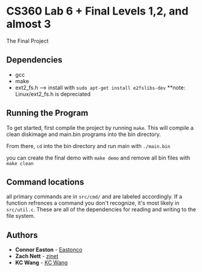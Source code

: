 # CS360 Lab 6 + Final Levels 1,2, and almost 3
The Final Project

## Dependencies
* gcc
* make
* ext2_fs.h --> install with `sudo apt-get install e2fslibs-dev` **note: Linux/ext2_fs.h is depreciated

## Running the Program
To get started, first compile the project by running `make`. This will compile a clean diskimage and main.bin programs into the bin directory.

From there, `cd` into the bin directory and run main with `./main.bin`

you can create the final demo with `make demo` and remove all bin files with `make clean`

## Command locations
all primary commands are in `src/cmd/` and are labeled accordingly. If a function refrences a command you don't recognize, it's most likely in `src/util.c`. These are all of the dependencies for reading and writing to the file system.

## Authors 
* **Connor Easton**  - [Eastonco](https://github.com/Eastonco)
* **Zach Nett** - [zjnet](https://github.com/zjnett)
* **KC Wang**  - [KC Wang](https://school.eecs.wsu.edu/faculty/profile/?nid=kwang)